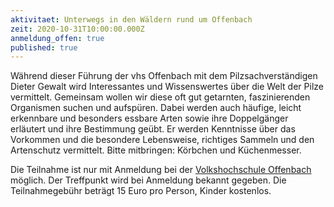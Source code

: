 ```yaml
---
aktivitaet: Unterwegs in den Wäldern rund um Offenbach
zeit: 2020-10-31T10:00:00.000Z
anmeldung_offen: true
published: true
---
```

Während dieser Führung der vhs Offenbach mit dem Pilzsachverständigen Dieter Gewalt wird Interessantes und Wissenswertes über die Welt der Pilze vermittelt. Gemeinsam wollen wir diese oft gut getarnten, faszinierenden Organismen suchen und aufspüren. Dabei werden auch häufige, leicht erkennbare und besonders essbare Arten sowie ihre Doppelgänger erläutert und ihre Bestimmung geübt. Er werden Kenntnisse über das Vorkommen und die besondere Lebensweise, richtiges Sammeln und den Artenschutz vermittelt. Bitte mitbringen: Körbchen und Küchenmesser. 

Die Teilnahme ist nur mit Anmeldung bei der [Volkshochschule Offenbach](http://www.vhs-offenbach.de) möglich. Der Treffpunkt wird bei Anmeldung bekannt gegeben. Die Teilnahmegebühr beträgt 15 Euro pro Person, Kinder kostenlos.
